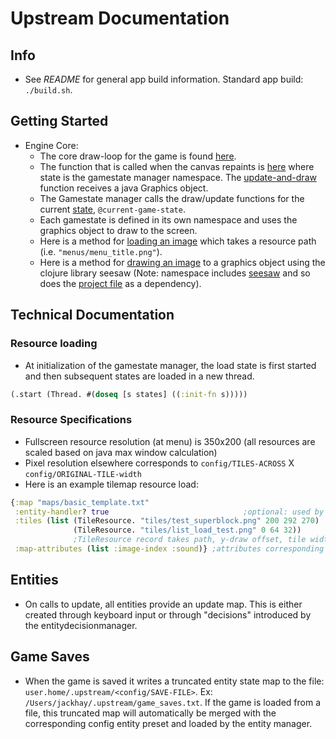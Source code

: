 # Upstream Documentation

## Info
- See _README_ for general app build information.  Standard app build: ```./build.sh```.

## Getting Started
- Engine Core:
  - The core draw-loop for the game is found [here](https://github.com/jackHay22/upstream/blob/master/src/upstream/engine/gamewindow.clj).
  - The function that is called when the canvas repaints is [here](https://github.com/jackHay22/upstream/blob/344ae8c62e00350f3b923db6651b24b75fbe9570/src/upstream/engine/gamewindow.clj#L24) where state is the gamestate manager namespace.  The [update-and-draw](https://github.com/jackHay22/upstream/blob/344ae8c62e00350f3b923db6651b24b75fbe9570/src/upstream/gamestate/gsmanager.clj#L39) function receives a java Graphics object.
  - The Gamestate manager calls the draw/update functions for the current [state](https://github.com/jackHay22/upstream/blob/344ae8c62e00350f3b923db6651b24b75fbe9570/src/upstream/gamestate/gsmanager.clj#L8), ``` @current-game-state ```.
  - Each gamestate is defined in its own namespace and uses the graphics object to draw to the screen.
  - Here is a method for [loading an image](https://github.com/jackHay22/upstream/blob/344ae8c62e00350f3b923db6651b24b75fbe9570/src/upstream/utilities/images.clj#L10) which takes a resource path (i.e. ``` "menus/menu_title.png" ```).
  - Here is a method for [drawing an image](https://github.com/jackHay22/upstream/blob/344ae8c62e00350f3b923db6651b24b75fbe9570/src/upstream/utilities/images.clj#L36) to a graphics object using the clojure library seesaw (Note: namespace includes [seesaw](https://github.com/jackHay22/upstream/blob/344ae8c62e00350f3b923db6651b24b75fbe9570/src/upstream/utilities/images.clj#L3) and so does the [project file](https://github.com/jackHay22/upstream/blob/344ae8c62e00350f3b923db6651b24b75fbe9570/project.clj#L4) as a dependency).

## Technical Documentation

### Resource loading
- At initialization of the gamestate manager, the load state is first started and then subsequent states are loaded in a new thread.
```clojure
(.start (Thread. #(doseq [s states] ((:init-fn s)))))
```

### Resource Specifications
- Fullscreen resource resolution (at menu) is 350x200 (all resources are scaled based on java max window calculation)
- Pixel resolution elsewhere corresponds to ```config/TILES-ACROSS``` X ```config/ORIGINAL-TILE-width```
- Here is an example tilemap resource load:
```clojure
{:map "maps/basic_template.txt"
 :entity-handler? true                              ;optional: used by tilemap to layer in entities (only one layer should set this to true)
 :tiles (list (TileResource. "tiles/test_superblock.png" 200 292 270)
              (TileResource. "tiles/list_load_test.png" 0 64 32))
              ;TileResource record takes path, y-draw offset, tile width, tile height
 :map-attributes (list :image-index :sound)} ;attributes corresponding to map values: i.e. map: -1,1 -> {:image -1 :sound 1}
 ```
## Entities
- On calls to update, all entities provide an update map.  This is either created through keyboard input or through "decisions" introduced by the entitydecisionmanager.

## Game Saves
- When the game is saved it writes a truncated entity state map to the file: ```user.home/.upstream/<config/SAVE-FILE>```. Ex: ```/Users/jackhay/.upstream/game_saves.txt```.  If the game is loaded from a file, this truncated map will automatically be merged with the corresponding config entity preset and loaded by the entity manager.
